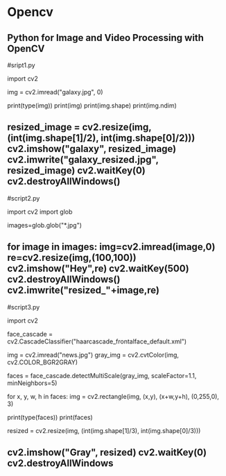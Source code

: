 # Opencv
Python for Image and Video Processing with OpenCV
----------------------------------------------------------------------------------------------- 
#sript1.py
 
import cv2

img = cv2.imread("galaxy.jpg", 0)

print(type(img))
print(img)
print(img.shape)
print(img.ndim)

resized_image = cv2.resize(img,(int(img.shape[1]/2), int(img.shape[0]/2)))
cv2.imshow("galaxy", resized_image)
cv2.imwrite("galaxy_resized.jpg", resized_image)
cv2.waitKey(0)
cv2.destroyAllWindows()
----------------------------------------------------------------------------------------------
#script2.py

import cv2
import glob

images=glob.glob("*.jpg")

for image in images:
    img=cv2.imread(image,0)
    re=cv2.resize(img,(100,100))
    cv2.imshow("Hey",re)
    cv2.waitKey(500)
    cv2.destroyAllWindows()
    cv2.imwrite("resized_"+image,re)
----------------------------------------------------------------------------------------------------
#script3.py

import cv2

face_cascade = cv2.CascadeClassifier("haarcascade_frontalface_default.xml")

img = cv2.imread("news.jpg")
gray_img = cv2.cvtColor(img, cv2.COLOR_BGR2GRAY)

faces = face_cascade.detectMultiScale(gray_img,
scaleFactor=1.1,
minNeighbors=5)

for x, y, w, h in faces:
    img = cv2.rectangle(img, (x,y), (x+w,y+h), (0,255,0), 3)

print(type(faces))
print(faces)

resized = cv2.resize(img, (int(img.shape[1]/3), int(img.shape[0]/3)))

cv2.imshow("Gray", resized)
cv2.waitKey(0)
cv2.destroyAllWindows
------------------------------------------------------------------------------------------------
